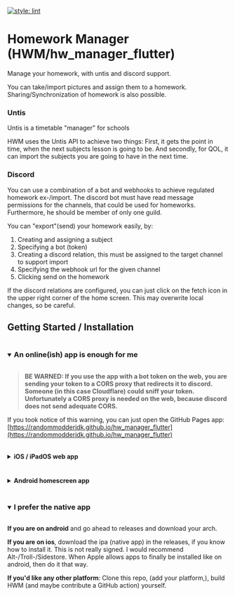 [![style: lint](https://img.shields.io/badge/style-lint-4BC0F5.svg)](https://pub.dev/packages/lint)

# Homework Manager (HWM/hw_manager_flutter)

Manage your homework, with untis and discord support.

You can take/import pictures and assign them to a homework. Sharing/Synchronization of homework is also possible.

### Untis

Untis is a timetable "manager" for schools

HWM uses the Untis API to achieve two things:
First, it gets the point in time, when the next subjects lesson is going to be.
And secondly, for QOL, it can import the subjects you are going to have in the next time.

### Discord

You can use a combination of a bot and webhooks to achieve regulated homework ex-/import. The discord bot must have read message permissions for the channels, that could be used for homeworks. Furthermore, he should be member of only one guild.

You can "export"(send) your homework easily, by:
1. Creating and assigning a subject
2. Specifying a bot (token)
3. Creating a discord relation, this must be assigned to the target channel to support import
4. Specifying the webhook url for the given channel
5. Clicking send on the homework


If the discord relations are configured, you can just click on the fetch icon in the upper right corner of the home screen. This may overwrite local changes, so be careful.

## Getting Started / Installation
<details open>
<summary><h3 style="display:inline-block">An online(ish) app is enough for me </h3></summary>

> <b>BE WARNED: If you use the app with a bot token on the web, you are sending your token to a CORS proxy that redirects it to discord. Someone (in this case Cloudflare) could sniff your token. Unfortunately a CORS proxy is needed on the web, because discord does not send adequate CORS.</b>

If you took notice of this warning, you can just open the GitHub Pages app: [https://randommodderjdk.github.io/hw_manager_flutter](https://randommodderjdk.github.io/hw_manager_flutter)

<details> <summary><h4 style="display:inline-block">iOS / iPadOS web app</h4></summary>
You have two options to add the website (always needs internet connection):

> ##### 1. Use Safari's "Add to Homescreen": 
> Go to the website above and click on the share icon. There click on "Add to home screen", type in a name and submit.

> ##### 2. Use a profile (WebClip)
> Go to [https://ivi.cx/](https://ivi.cx/) and enter the details you want. You can use for example the asset provided in this repository as an icon. 

</details>

<details> <summary><h4 style="display:inline-block">Android homescreen app</h4></summary>
Use your browser to create a web app on android. Search for "Add Shortcut" or anything similar.

This is like the native app (except the security), especially when the browser caches it. Tested with Chromium-based browsers and firefox. 

</details>
</details>
<details open><summary><h3 style="display:inline-block">I prefer the native app</h3></summary>

**If you are on android** and go ahead to releases and download your arch.

**If you are on ios**, download the ipa (native app) in the releases, if you know how to install it. This is not really signed. I would recommend Alt-/Troll-/Sidestore. When Apple allows apps to finally be installed like on android, then do it that way.

**If you'd like any other platform**:
Clone this repo, (add your platform,), build HWM (and maybe contribute a GitHub action) yourself.
</details>
